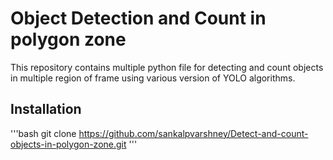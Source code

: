# Object Detection and Count in polygon zone

This repository contains multiple python file for detecting and count objects in multiple region of frame using various version of YOLO algorithms.

## Installation

'''bash
git clone https://github.com/sankalpvarshney/Detect-and-count-objects-in-polygon-zone.git
'''
